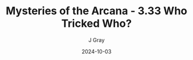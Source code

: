 ---
title: 'Mysteries of the Arcana - 3.33 Who Tricked Who?'
alt: 'Mysteries of the Arcana'
date: '2024-10-03'
author: 'J Gray'
artist: 'Sarrah'
---